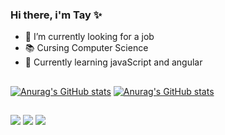 ### Hi there, i'm Tay ✨

- 🔭 I’m currently looking for a job
- 📚 Cursing Computer Science
- 🌱 Currently learning javaScript and angular

##

  [![Anurag's GitHub stats](https://github-readme-stats.vercel.app/api?username=TayEsp&count_private=true&include_all_commits=true&show_icons=true&theme=tokyonight&PAT_1)](https://github.com/TayEsp/github-readme-stats)
  [![Anurag's GitHub stats](https://github-readme-stats.vercel.app/api/top-langs/?username=TayEsp&layout=compact&langs_count=10&hide_progress=true&theme=tokyonight&PAT_1)](https://github.com/TayEsp/github-readme-stats)
  
##

<div> 
  <a href="https://www.instagram.com/tay_pine" target="_blank"><img src="https://img.shields.io/badge/-Instagram-%23E4405F?style=for-the-badge&logo=instagram&logoColor=white" target="_blank"></a>
  <a href = "mailto:tayna.respinosa@gmail.com"><img src="https://img.shields.io/badge/-Gmail-%23333?style=for-the-badge&logo=gmail&logoColor=white" target="_blank"></a>
  <a href="https://www.linkedin.com/in/tayna-espinosa-042026222" target="_blank"><img src="https://img.shields.io/badge/-LinkedIn-%230077B5?style=for-the-badge&logo=linkedin&logoColor=white" target="_blank"></a> 
  
</div>
